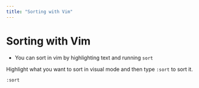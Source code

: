 ```yaml
---
title: "Sorting with Vim"
---
```


# Sorting with Vim

- You can sort in vim by highlighting text and running `sort`

Highlight what you want to sort in visual mode and then type `:sort` to
sort it.

```sh
:sort
```
